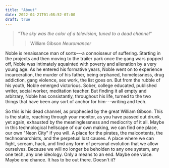 ```yaml
---
title: "About"
date: 2022-04-21T01:08:52-07:00
draft: true
---
```

>*"The sky was the color of a television, tuned to a dead channel"*
>
>>William Gibson  *Neuromancer*

Noble is renaissance man of sorts---a connoisseur of suffering. Starting in the projects and then moving to the trailer park once the gang wars popped off, Noble was intimately aquainted with poverty and alienation by a very young age. As he entered his formative years, Noble went on to experience incarceration, the murder of his father, being orphaned, homelessness, drug addiction, gang violence, sex work, the list goes on. But from the rubble of his youth, Noble emerged victorious. Sober, college educated, published writer, social worker, meditation teacher. But finding it all empty and arbitrary, Noble has consistantly, throughout his life, turned to the two things that have been any sort of anchor for him---writing and tech. 

So this is his dead channel, as prophecied by the great William Gibson. This is the static, reaching through your monitor, as you have passed out drunk, yet again, exhausted by the meaninglessness and mediocrity of it all. Maybe in this technological hellscape of our own making, we can find one place, our own "Neon City" if you will. A place for the pirates, the malcontents, the technoanarchists, and the perpetual lost causes. A place where we can fight, scream, hack, and find any form of personal evolution that we allow ourselves. Because we will no longer be beholden to any one system, any one tech, any one ideology. Only a means to an end. Maybe one voice. Maybe one chance. It has to be out there. Doesn't it? 

